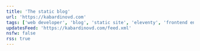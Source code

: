 ```yaml
---
title: 'The static blog'
url: 'https://kabardinovd.com'
tags: ['web developer', 'blog', 'static site', 'eleventy', 'frontend engineer']
updatesFeed: 'https://kabardinovd.com/feed.xml'
nsfw: false
rss: true
---
```

